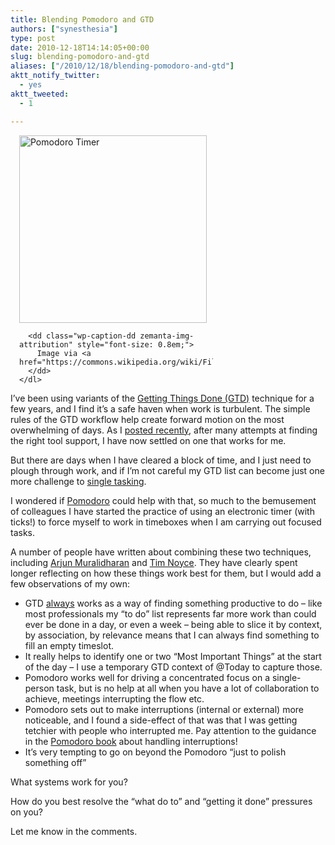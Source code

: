 ```yaml
---
title: Blending Pomodoro and GTD
authors: ["synesthesia"]
type: post
date: 2010-12-18T14:14:05+00:00
slug: blending-pomodoro-and-gtd 
aliases: ["/2010/12/18/blending-pomodoro-and-gtd"]
aktt_notify_twitter:
  - yes
aktt_tweeted:
  - 1

---
```

<div class="zemanta-img" style="margin: 1em; display: block;">
  <div>
    <dl class="wp-caption alignright" style="width: 310px;">
      <dt class="wp-caption-dt">
        <a href="https://commons.wikipedia.org/wiki/File:Il_pomodoro.jpg"><img title="Pomodoro Timer" src="https://upload.wikimedia.org/wikipedia/commons/thumb/3/34/Il_pomodoro.jpg/300px-Il_pomodoro.jpg" alt="Pomodoro Timer" width="300" height="300" /></a>
      </dt>
      
      <dd class="wp-caption-dd zemanta-img-attribution" style="font-size: 0.8em;">
        Image via <a href="https://commons.wikipedia.org/wiki/File:Il_pomodoro.jpg">Wikipedia</a>
      </dd>
    </dl>
  </div>
</div>

I’ve been using variants of the [Getting Things Done (GTD)][1] technique for a few years, and I find it’s a safe haven when work is turbulent. The simple rules of the GTD workflow help create forward motion on the most overwhelming of days. As I [posted recently][2], after many attempts at finding the right tool support, I have now settled on one that works for me.

But there are days when I have cleared a block of time, and I just need to plough through work, and if I’m not careful my GTD list can become just one more challenge to [single tasking][3].

I wondered if [Pomodoro][4] could help with that, so much to the bemusement of colleagues I have started the practice of using an electronic timer (with ticks!) to force myself to work in timeboxes when I am carrying out focused tasks.

A number of people have written about combining these two techniques, including [Arjun Muralidharan][5] and [Tim Noyce][6]. They have clearly spent longer reflecting on how these things work best for them, but I would add a few observations of my own:

  * GTD <span style="text-decoration: underline;">always</span> works as a way of finding something productive to do – like most professionals my “to do” list represents far more work than could ever be done in a day, or even a week – being able to slice it by context, by association, by relevance means that I can always find something to fill an empty timeslot.
  * It really helps to identify one or two &#8220;Most Important Things&#8221; at the start of the day &#8211; I use a temporary GTD context of @Today to capture those.
  * Pomodoro works well for driving a concentrated focus on a single-person task, but is no help at all when you have a lot of collaboration to achieve, meetings interrupting the flow etc.
  * Pomodoro sets out to make interruptions (internal or external) more noticeable, and I found a side-effect of that was that I was getting tetchier with people who interrupted me. Pay attention to the guidance in the [Pomodoro book][7] about handling interruptions!
  * It’s very tempting to go on beyond the Pomodoro “just to polish something off”

What systems work for you?

How do you best resolve the “what do to” and “getting it done” pressures on you?

Let me know in the comments.

<div class="zemanta-pixie" style="margin-top: 10px; height: 15px;">
  <img class="zemanta-pixie-img" style="border: none; float: right;" src="https://img.zemanta.com/pixy.gif?x-id=28c6b5af-d519-4517-918b-9232bd2d6c49" alt="" /><span class="zem-script more-info pretty-attribution"></span>
</div>

 [1]: https://en.wikipedia.org/wiki/Getting_Things_Done
 [2]: https://www.synesthesia.co.uk/blog/archives/2010/12/18/getting-things-done-gtd/
 [3]: https://zenhabits.net/how-not-to-multitask-work-simpler-and/
 [4]: https://www.pomodorotechnique.com/
 [5]: https://theproductivestudent.com/implementing-the-pomodoro-into-gtd
 [6]: https://tim.noyce.eu/2009/08/13/gtd-and-the-pomodoro-technique/
 [7]: https://www.scribd.com/doc/36672142/The-Pomodoro-Technique